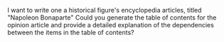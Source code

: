 I want to write one a historical figure's encyclopedia articles, titled "Napoleon Bonaparte" Could you generate the table of contents for the opinion article and provide a detailed explanation of the dependencies between the items in the table of contents?